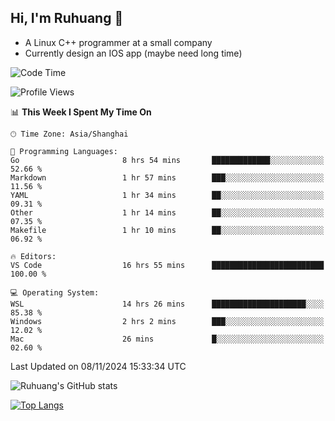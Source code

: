 ## Hi, I'm Ruhuang 👋

- A Linux C++ programmer at a small company
- Currently design an IOS app (maybe need long time)

<!--START_SECTION:waka-->
![Code Time](http://img.shields.io/badge/Code%20Time-119%20hrs%2022%20mins-blue)

![Profile Views](http://img.shields.io/badge/Profile%20Views-0-blue)

📊 **This Week I Spent My Time On** 

```text
🕑︎ Time Zone: Asia/Shanghai

💬 Programming Languages: 
Go                       8 hrs 54 mins       █████████████░░░░░░░░░░░░   52.66 % 
Markdown                 1 hr 57 mins        ███░░░░░░░░░░░░░░░░░░░░░░   11.56 % 
YAML                     1 hr 34 mins        ██░░░░░░░░░░░░░░░░░░░░░░░   09.31 % 
Other                    1 hr 14 mins        ██░░░░░░░░░░░░░░░░░░░░░░░   07.35 % 
Makefile                 1 hr 10 mins        ██░░░░░░░░░░░░░░░░░░░░░░░   06.92 % 

🔥 Editors: 
VS Code                  16 hrs 55 mins      █████████████████████████   100.00 % 

💻 Operating System: 
WSL                      14 hrs 26 mins      █████████████████████░░░░   85.38 % 
Windows                  2 hrs 2 mins        ███░░░░░░░░░░░░░░░░░░░░░░   12.02 % 
Mac                      26 mins             █░░░░░░░░░░░░░░░░░░░░░░░░   02.60 % 
```


 Last Updated on 08/11/2024 15:33:34 UTC
<!--END_SECTION:waka-->

![Ruhuang's GitHub stats](https://github-readme-stats.vercel.app/api?username=ruhuang2001&count_private=true&hide_title=true&show_icons=true&theme=vue)

[![Top Langs](https://github-readme-stats.vercel.app/api/top-langs/?username=ruhuang2001&layout=compact)](https://github.com/anuraghazra/github-readme-stats)
